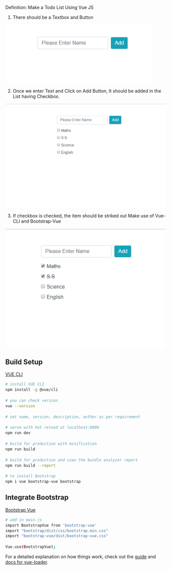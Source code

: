 Definition: 
Make a Todo List Using Vue JS
1. There should be a Textbox and Button

![alt text](https://github.com/poojathakor/TodoListUsingVue/blob/master/todoNormal/a.png)

2. Once we enter Text and Click on Add Button, It should be added in the List having Checkbox.

![alt text](https://github.com/poojathakor/TodoListUsingVue/blob/master/todoNormal/b.png)

3. If checkbox is checked, the item should be striked out
Make use of Vue-CLI and Bootstrap-Vue

![alt text](https://github.com/poojathakor/TodoListUsingVue/blob/master/todoNormal/c.png)

## Build Setup
[VUE CLI](https://cli.vuejs.org/guide/installation.html)

``` bash
# install VUE CLI
npm install -g @vue/cli

# you can check version
vue --version

# set name, version, description, author as per requirement

# serve with hot reload at localhost:8080
npm run dev

# build for production with minification
npm run build

# build for production and view the bundle analyzer report
npm run build --report

# to install Bootstrap
npm i vue bootstrap-vue bootstrap
```

## Integrate Bootstrap
[Bootstrap Vue](https://bootstrap-vue.js.org/docs)
``` bash
# add in main.js
import BootstrapVue from 'bootstrap-vue'
import "bootstrap/dist/css/bootstrap.min.css"
import "bootstrap-vue/dist/bootstrap-vue.css"
 
Vue.use(BootstrapVue);

```

For a detailed explanation on how things work, check out the [guide](http://vuejs-templates.github.io/webpack/) and [docs for vue-loader](http://vuejs.github.io/vue-loader).
